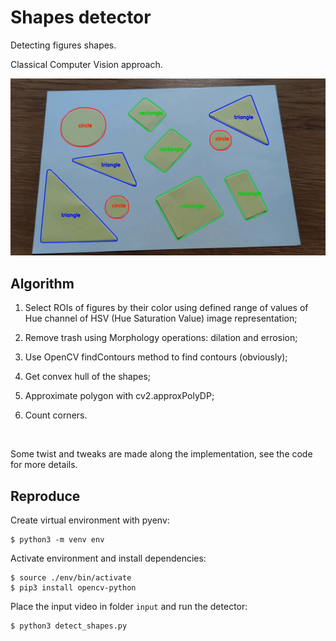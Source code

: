 # Shapes detector

Detecting figures shapes.

Classical Computer Vision approach.

![Local Image](images/detected_shapes.png)


## Algorithm

1. Select ROIs of figures by their color using defined range of values of Hue channel of HSV (Hue Saturation Value) image representation;

2. Remove trash using Morphology operations: dilation and errosion;

3. Use OpenCV findContours method to find contours (obviously);

4. Get convex hull of the shapes;

5. Approximate polygon with cv2.approxPolyDP;

6. Count corners.

<br>

Some twist and tweaks are made along the implementation, see the code for more details.


## Reproduce

Create virtual environment with pyenv:

    $ python3 -m venv env

Activate environment and install dependencies:

    $ source ./env/bin/activate
    $ pip3 install opencv-python

Place the input video in folder ```input``` and run the detector:

    $ python3 detect_shapes.py
